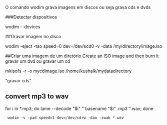O comando wodim grava imagens em discos
ou seja grava cds e dvds

###Detectar dispositivos

   wodim --devices

##Gravar imagem no disco

wodim -eject  -tao speed=0 dev=/dev/scd0 -v -data /my/directory/image.iso

##Criar uma imagem de um diretório
Create an ISO image and then burn it
gravar um dvd ou gravar um cd

 mkisofs -r -o mycdimage.iso  /home/kushalk/mydatadirectory

 "gravar cds"

## convert mp3 to wav

 for i in *.mp3; do lame --decode "$i" "`basename "$i" .mp3`".wav; done

 	 wodim -v -pad speed=1 dev=/dev/cdrw -dao -swab *.wav
